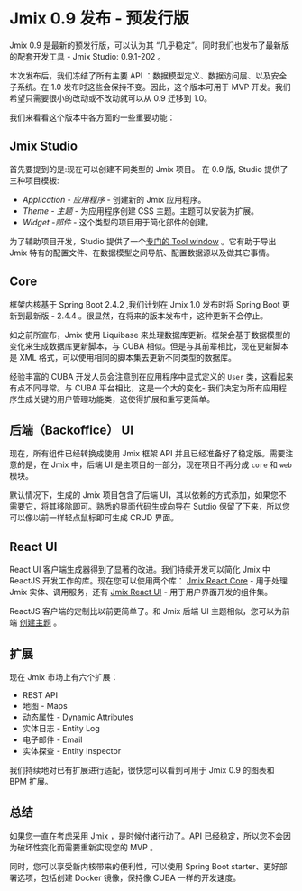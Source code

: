 
# Jmix 0.9 发布  - 预发行版


Jmix 0.9 是最新的预发行版，可以认为其 “几乎稳定”。同时我们也发布了最新版的配套开发工具 - Jmix Studio: 0.9.1-202 。

本次发布后，我们冻结了所有主要 API ：数据模型定义、数据访问层、以及安全子系统。在 1.0 发布时这些会保持不变。因此，这个版本可用于 MVP 开发。我们希望只需要很小的改动或不改动就可以从 0.9 迁移到 1.0。

我们来看看这个版本中各方面的一些重要功能：


## Jmix Studio
首先要提到的是:现在可以创建不同类型的 Jmix 项目。 在 0.9 版, Studio 提供了三种项目模板:
- *Application - 应用程序* - 创建新的 Jmix 应用程序。
- *Theme - 主题* - 为应用程序创建 CSS 主题。主题可以安装为扩展。
- *Widget -部件* - 这个类型的项目用于简化部件的创建。


为了辅助项目开发，Studio 提供了一个[专门的 Tool window](https://docs.jmix.io/jmix/0.x/studio/tool-window.html) 。它有助于导出 Jmix 特有的配置文件、在数据模型之间导航、配置数据源以及做其它事情。


## Core

框架内核基于 Spring Boot 2.4.2 ,我们计划在 Jmix 1.0 发布时将 Spring Boot 更新到最新版 - 2.4.4 。很显然，在将来的版本发布中，这种更新不会停止。

如之前所宣布，Jmix 使用 Liquibase 来处理数据库更新。框架会基于数据模型的变化来生成数据库更新脚本，与 CUBA 相似。但是与其前辈相比，现在更新脚本是 XML 格式，可以使用相同的脚本集去更新不同类型的数据库。

经验丰富的 CUBA 开发人员会注意到在应用程序中显式定义的 `User` 类，这看起来有点不同寻常。与 CUBA 平台相比，这是一个大的变化- 我们决定为所有应用程序生成关键的用户管理功能类，这使得扩展和重写更简单。

## 后端（Backoffice） UI

现在，所有组件已经转换成使用 Jmix 框架 API 并且已经准备好了稳定版。需要注意的是，在 Jmix 中，后端 UI 是主项目的一部分，现在项目不再分成 `core` 和 `web` 模块。

默认情况下，生成的 Jmix 项目包含了后端 UI，其以依赖的方式添加，如果您不需要它，将其移除即可。熟悉的界面代码生成向导在 Sutdio 保留了下来，所以您可以像以前一样轻点鼠标即可生成 CRUD 界面。


## React UI

React UI 客户端生成器得到了显著的改进。我们持续开发可以简化 Jmix 中 ReactJS 开发工作的库。现在您可以使用两个库： [Jmix React Core](https://docs.jmix.io/jmix-frontend-docs/0.x/jmix-react-core/index.html) - 用于处理 Jmix 实体、调用服务，还有 [Jmix React UI](https://docs.jmix.io/jmix-frontend-docs/0.x/jmix-react-ui/index.html) - 用于用户界面开发的组件集。

ReactJS 客户端的定制比以前更简单了。和 Jmix 后端 UI 主题相似，您可以为前端 [创建主题](https://docs.jmix.io/jmix-frontend-docs/0.x/client-react/theme.html) 。

## 扩展

现在 Jmix 市场上有六个扩展：
- REST API
- 地图 - Maps
- 动态属性 - Dynamic Attributes
- 实体日志 - Entity Log
- 电子邮件 - Email
- 实体探查 - Entity Inspector

我们持续地对已有扩展进行适配，很快您可以看到可用于 Jmix 0.9 的图表和 BPM 扩展。

## 总结

如果您一直在考虑采用 Jmix ，是时候付诸行动了。API 已经稳定，所以您不会因为破坏性变化而需要重新实现您的 MVP 。 

同时，您可以享受新内核带来的便利性，可以使用 Spring Boot starter、更好部署选项，包括创建 Docker 镜像，保持像 CUBA 一样的开发速度。